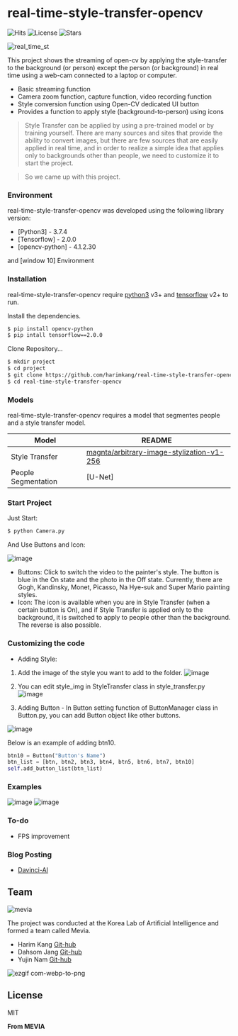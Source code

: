 # real-time-style-transfer-opencv

![Hits](https://hits.seeyoufarm.com/api/count/incr/badge.svg?url=https%3A%2F%2Fgithub.com%2Fharimkang/real-time-style-transfer-opencv) ![License](https://img.shields.io/github/license/harimkang/real-time-style-transfer-opencv?style=plastic) ![Stars](https://img.shields.io/github/stars/harimkang/real-time-style-transfer-opencv?style=social)

![real_time_st](https://user-images.githubusercontent.com/38045080/88360463-baca9c00-cdb0-11ea-8004-9bcdf1d07e3a.png)

This project shows the streaming of open-cv by applying the style-transfer to the background (or person) except the person (or background) in real time using a web-cam connected to a laptop or computer.

  - Basic streaming function
  - Camera zoom function, capture function, video recording function
  - Style conversion function using Open-CV dedicated UI button
  - Provides a function to apply style (background-to-person) using icons

> Style Transfer can be applied by using a pre-trained model or by training yourself. There are many sources and sites that provide the ability to convert images, but there are few sources that are easily applied in real time, and in order to realize a simple idea that applies only to backgrounds other than people, we need to customize it to start the project.

> So we came up with this project.

### Environment

real-time-style-transfer-opencv was developed using the following library version:

* [Python3] - 3.7.4
* [Tensorflow] - 2.0.0
* [opencv-python] - 4.1.2.30

and [window 10] Environment

### Installation

real-time-style-transfer-opencv require [python3](https://www.python.org/) v3+ and [tensorflow](https://www.tensorflow.org/) v2+ to run.

Install the dependencies.

```sh
$ pip install opencv-python
$ pip intall tensorflow==2.0.0
```

Clone Repository...

```sh
$ mkdir project
$ cd project
$ git clone https://github.com/harimkang/real-time-style-transfer-opencv.git
$ cd real-time-style-transfer-opencv
```

### Models

real-time-style-transfer-opencv requires a model that segmentes people and a style transfer model.

| Model | README |
| ------ | ------ |
| Style Transfer | [magnta/arbitrary-image-stylization-v1-256](https://tfhub.dev/google/magenta/arbitrary-image-stylization-v1-256/2)|
| People Segmentation | [U-Net] |


### Start Project

Just Start:
```sh
$ python Camera.py
```

And Use Buttons and Icon:

![image](https://user-images.githubusercontent.com/38045080/87044268-454bc100-c231-11ea-9632-d3f62b502437.png)

- Buttons: Click to switch the video to the painter's style. The button is blue in the On state and the photo in the Off state. Currently, there are Gogh, Kandinsky, Monet, Picasso, Na Hye-suk and Super Mario painting styles.
- Icon: The icon is available when you are in Style Transfer (when a certain button is On), and if Style Transfer is applied only to the background, it is switched to apply to people other than the background. The reverse is also possible.

### Customizing the code
- Adding Style:

1. Add the image of the style you want to add to the folder.
![image](https://user-images.githubusercontent.com/38045080/87045078-68c33b80-c232-11ea-9bc4-24423f53cd5d.png)

2. You can edit style_img in StyleTransfer class in style_transfer.py
![image](https://user-images.githubusercontent.com/38045080/87045600-0880c980-c233-11ea-9a11-264b9a0fb45c.png)

3. Adding Button - In Button setting function of ButtonManager class in Button.py, you can add Button object like other buttons.

![image](https://user-images.githubusercontent.com/38045080/87045844-53024600-c233-11ea-9ff7-78ca040300bd.png)

Below is an example of adding btn10.
```python
btn10 = Button("Button's Name")
btn_list = [btn, btn2, btn3, btn4, btn5, btn6, btn7, btn10]
self.add_button_list(btn_list)
```
### Examples
![image](https://user-images.githubusercontent.com/38045080/87044437-762bf600-c231-11ea-84e4-1bbbc800ceb6.png)
![image](https://user-images.githubusercontent.com/38045080/87044474-8643d580-c231-11ea-97a8-f0945ec43dd9.png)


### To-do

 - FPS improvement
 
### Blog Posting
- [Davinci-AI](https://davinci-ai.tistory.com/49)

## Team
![mevia](https://user-images.githubusercontent.com/38045080/88360493-d6ce3d80-cdb0-11ea-9682-565f092a8db0.png)

The project was conducted at the Korea Lab of Artificial Intelligence and formed a team called Mevia.
- Harim Kang [Git-hub](https://github.com/harim4422)
- Dahsom Jang [Git-hub](https://github.com/somsomdah)
- Yujin Nam [Git-hub](https://github.com/namyouth)

![ezgif com-webp-to-png](https://user-images.githubusercontent.com/38045080/86984248-02560300-c1c9-11ea-8102-93ba35c05987.png)

License
----

MIT


**From MEVIA**
